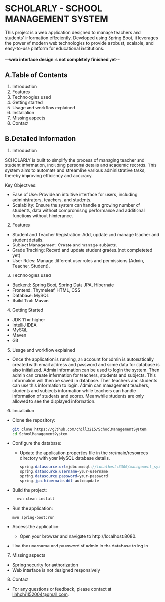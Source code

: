 # SCHOLARLY - SCHOOL MANAGEMENT SYSTEM



This project is a web application designed to manage teachers and students' information effeciently. Developed using Spring Boot, it leverages the power of modern web technologies to provide a robust, scalable, and easy-to-use platform for educational institutions.
#### --web interface design is not completely finished yet--

## A.Table of Contents
1. Introduction
2. Features
3. Technologies used
4. Getting started
5. Usage and workflow explained
6. Installation
7. Missing aspects
8. Contact


## B.Detailed information

1. Introduction


  SCHOLARLY is built to simplify the process of managing teacher and student information, including personal details and academic records. This system aims to automate and streamline various administrative tasks,   thereby improving efficiency and accuracy.

  

  Key Objectives:

  
  - Ease of Use: Provide an intuitive interface for users, including administrators, teachers, and students.
  - Scalability: Ensure the system can handle a growing number of students, data without compromising performance and additional functions without hinderance.

2. Features
  - Student and Teacher Registration: Add, update and manage teacher and student details.
  - Subject Management: Create and manage subjects.
  - Grade Tracking: Record and update student grades.(not completeted yet)
  - User Roles: Manage different user roles and permissions (Admin, Teacher, Student).

3. Technologies used
  - Backend: Spring Boot, Spring Data JPA, Hibernate
  - Frontend: Thymeleaf, HTML, CSS
  - Database: MySQL
  - Build Tool: Maven

4. Getting Started

  - JDK 11 or higher
  - IntelliJ IDEA
  - MySQL
  - Maven
  - Git

5. Usage and workflow explained
- Once the application is running, an account for admin is automatically created with email address and password and some data for database is also initialized. Admin information can be used to login the system. Then admin can create information for teachers, students and subjects. This information will then be saved in database. Then teachers and students can use this information to login.
Admin can management teachers, students and subjects information while teachers can handle information of students and scores. Meanwhile students are only allowed to see the displayed information.


6. Installation
- Clone the repository:
    ```bash
    git clone https://github.com/chill3215/SchoolManagementSystem
    cd SchoolManagementSystem
    ```
- Configure the database:
    + Update the application.properties file in the src/main/resources directory with your MySQL database details.
      ```java
      spring.datasource.url=jdbc:mysql://localhost:3306/management_system
      spring.datasource.username=your-username
      spring.datasource.password=your-password
      spring.jpa.hibernate.ddl-auto=update
      ```
- Build the project:
    ```bash
      mvn clean install
    ```
- Run the application:
    ```bash
    mvn spring-boot:run
    ```
- Access the application:
    + Open your browser and navigate to http://localhost:8080.

- Use the username and password of admin in the database to log in

7. Missing aspects
  - Spring security for authorization
  - Web interface is not designed responsively

8. Contact
- For any questions or feedback, please contact at linhchi1152004@gmail.com.
  






